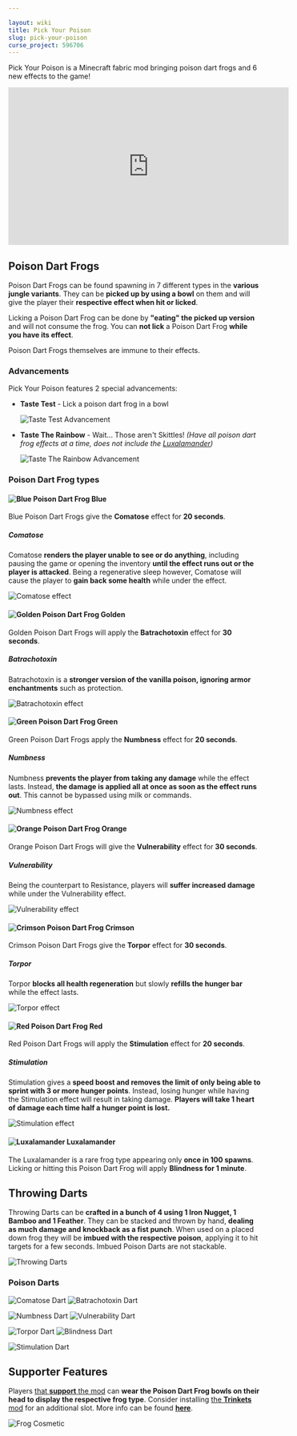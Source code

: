 ```yaml
---

layout: wiki
title: Pick Your Poison
slug: pick-your-poison
curse_project: 596706
---
```

<script async src="https://platform.twitter.com/widgets.js" charset="utf-8"></script>

Pick Your Poison is a Minecraft fabric mod bringing poison dart frogs and 6 new effects to the game!

<div>
<iframe width="560" height="315" src="https://www.youtube.com/embed/6fby-ANNjVw" title="YouTube video player" frameborder="0" allow="accelerometer; autoplay; clipboard-write; encrypted-media; gyroscope; picture-in-picture" allowfullscreen></iframe>
</div>

## Poison Dart Frogs

Poison Dart Frogs can be found spawning in 7 different types in the **various jungle variants**. They can be **picked up by using a bowl** on them and will give the player their **respective effect when hit or licked**.

Licking a Poison Dart Frog can be done by **"eating" the picked up version** and will not consume the frog. You can **not lick** a Poison Dart Frog **while you have its effect**. 

Poison Dart Frogs themselves are immune to their effects.



### Advancements

Pick Your Poison features 2 special advancements:

- **Taste Test** - Lick a poison dart frog in a bowl

   ![Taste Test Advancement](pick-your-poison/taste-test.png)

- **Taste The Rainbow** - Wait... Those aren't Skittles! *(Have all poison dart frog effects at a time, does not include the [Luxalamander](#-luxalamander))*

   ![Taste The Rainbow Advancement](pick-your-poison/taste-the-rainbow.png)

  

### Poison Dart Frog types

#### ![Blue Poison Dart Frog](pick-your-poison/blue_poison_dart_frog_bowl.png) Blue

Blue Poison Dart Frogs give the **Comatose** effect for **20 seconds**.

##### Comatose

Comatose **renders the player unable to see or do anything**, including pausing the game or opening the inventory **until the effect runs out or the player is attacked**. Being a regenerative sleep however, Comatose will cause the player to **gain back some health** while under the effect.

![Comatose effect](pick-your-poison/comatose.png)



#### ![Golden Poison Dart Frog](pick-your-poison/golden_poison_dart_frog_bowl.png) Golden 

Golden Poison Dart Frogs will apply the **Batrachotoxin** effect for **30 seconds**.

##### Batrachotoxin

Batrachotoxin is a **stronger version of the vanilla poison, ignoring armor enchantments** such as protection.

![Batrachotoxin effect](pick-your-poison/batrachotoxin.png)



#### ![Green Poison Dart Frog](pick-your-poison/green_poison_dart_frog_bowl.png) Green

Green Poison Dart Frogs apply the **Numbness** effect for **20 seconds**.

##### Numbness

Numbness **prevents the player from taking any damage** while the effect lasts. Instead, **the damage is applied all at once as soon as the effect runs out**. This cannot be bypassed using milk or commands.

![Numbness effect](pick-your-poison/numbness.png)



#### ![Orange Poison Dart Frog](pick-your-poison/orange_poison_dart_frog_bowl.png) Orange

Orange Poison Dart Frogs will give the **Vulnerability** effect for **30 seconds**.

##### Vulnerability

Being the counterpart to Resistance, players will **suffer increased damage** while under the Vulnerability effect.

![Vulnerability effect](pick-your-poison/vulnerability.png)



#### ![Crimson Poison Dart Frog](pick-your-poison/crimson_poison_dart_frog_bowl.png) Crimson

Crimson Poison Dart Frogs give the **Torpor** effect for **30 seconds**.

##### Torpor

Torpor **blocks all health regeneration** but slowly **refills the hunger bar** while the effect lasts.

![Torpor effect](pick-your-poison/torpor.png)



#### ![Red Poison Dart Frog](pick-your-poison/red_poison_dart_frog_bowl.png) Red

Red Poison Dart Frogs will apply the **Stimulation** effect for **20 seconds**.

##### Stimulation

Stimulation gives a **speed boost and removes the limit of only being able to sprint with 3 or more hunger points**. Instead, losing hunger while having the Stimulation effect will result in taking damage. **Players will take 1 heart of damage each time half a hunger point is lost.**

![Stimulation effect](pick-your-poison/stimulation.png)



#### ![Luxalamander](pick-your-poison/luxalamander_bowl.png) Luxalamander

The Luxalamander is a rare frog type appearing only **once in 100 spawns**. Licking or hitting this Poison Dart Frog will apply **Blindness for 1 minute**.



## Throwing Darts

Throwing Darts can be **crafted in a bunch of 4 using 1 Iron Nugget, 1 Bamboo and 1 Feather**. They can be stacked and thrown by hand, **dealing as much damage and knockback as a fist punch**. When used on a placed down frog they will be **imbued with the respective poison**, applying it to hit targets for a few seconds. Imbued Poison Darts are not stackable.

![Throwing Darts](pick-your-poison/throwing-darts.png)

### Poison Darts

 ![Comatose Dart](pick-your-poison/comatose-dart.png) ![Batrachotoxin Dart](pick-your-poison/batrachotoxin-dart.png)

 ![Numbness Dart](pick-your-poison/numbness-dart.png) ![Vulnerability Dart](pick-your-poison/vulnerability-dart.png)

 ![Torpor Dart](pick-your-poison/torpor-dart.png)  ![Blindness Dart](pick-your-poison/blindness-dart.png) 

 ![Stimulation Dart](pick-your-poison/stimulation-dart.png)



## Supporter Features

Players [that **support** the mod](https://ko-fi.com/s/c3991a73b3) can **wear the Poison Dart Frog bowls on their head to display the respective frog type**. Consider installing [the **Trinkets** mod](https://www.curseforge.com/minecraft/mc-mods/trinkets-fabric) for an additional slot. More info can be found [**here**](https://doctor4t.uuid.gg/donators).

![Frog Cosmetic](pick-your-poison/supporter-frogs.png)
